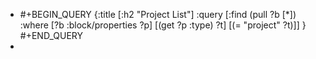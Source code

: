 - #+BEGIN_QUERY
  {:title [:h2 "Project List"]
   :query [:find (pull ?b [*])
         :where
         [?b :block/properties ?p]
         [(get ?p :type) ?t]
         [(= "project" ?t)]]
   }
  #+END_QUERY
-